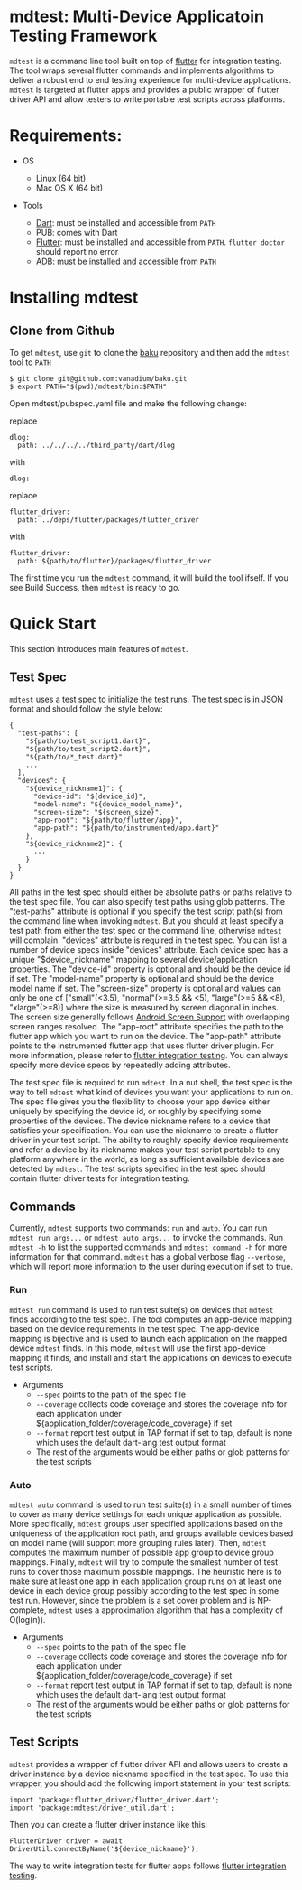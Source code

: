 # mdtest: Multi-Device Applicatoin Testing Framework

`mdtest` is a command line tool built on top of [flutter](https://flutter.io/)
for integration testing.  The tool wraps several flutter commands and implements
algorithms to deliver a robust end to end testing experience for multi-device
applications.  `mdtest` is targeted at flutter apps and provides a public
wrapper of flutter driver API and allow testers to write portable test scripts
across platforms.

# Requirements:

* OS
  - Linux (64 bit)
  - Mac OS X (64 bit)
 
* Tools
  - [Dart](https://www.dartlang.org/): must be installed and accessible from
   `PATH`
  - PUB: comes with Dart
  - [Flutter](https://flutter.io/): must be installed and accessible from `PATH`.
   `flutter doctor` should report no error
  - [ADB](http://developer.android.com/tools/help/adb.html): must be installed
   and accessible from `PATH`

# Installing mdtest

## Clone from Github

To get `mdtest`, use `git` to clone the [baku](https://github.com/vanadium/baku)
repository and then add the `mdtest` tool to `PATH`

```
$ git clone git@github.com:vanadium/baku.git
$ export PATH="$(pwd)/mdtest/bin:$PATH"
```
Open mdtest/pubspec.yaml file and make the following change:

replace
 ```
 dlog:
   path: ../../../../third_party/dart/dlog
 ```
with
 ```
 dlog:
 ```
replace
 ```
 flutter_driver:
   path: ../deps/flutter/packages/flutter_driver
 ```
with
 ```
 flutter_driver:
   path: ${path/to/flutter}/packages/flutter_driver
 ```

The first time you run the `mdtest` command, it will build the tool ifself.  If
you see Build Success, then `mdtest` is ready to go.

# Quick Start

This section introduces main features of `mdtest`.

## Test Spec

`mdtest` uses a test spec to initialize the test runs.  The test spec is in JSON
format and should follow the style below:
```
{
  "test-paths": [
    "${path/to/test_script1.dart}",
    "${path/to/test_script2.dart}",
    "${path/to/*_test.dart}"
    ...
  ],
  "devices": {
    "${device_nickname1}": {
      "device-id": "${device_id}",
      "model-name": "${device_model_name}",
      "screen-size": "${screen_size}",
      "app-root": "${path/to/flutter/app}",
      "app-path": "${path/to/instrumented/app.dart}"
    },
    "${device_nickname2}": {
      ...
    }
  }
}
```

All paths in the test spec should either be absolute paths or paths relative to
the test spec file.  You can also specify test paths using glob patterns.  The
"test-paths" attribute is optional if you specify the test script path(s) from
the command line when invoking `mdtest`.  But you should at least specify a test
path from either the test spec or the command line, otherwise `mdtest` will
complain.  "devices" attribute is required in the test spec.  You can list a
number of device specs inside "devices" attribute.  Each device spec has a
unique "$device_nickname" mapping to several device/application properties.  The
"device-id" property is optional and should be the device id if set.  The
"model-name" property is optional and should be the device model name if set.
The "screen-size" property is optional and values can only be one of
["small"(<3.5), "normal"(>=3.5 && <5), "large"(>=5 && <8), "xlarge"(>=8)] where
the size is measured by screen diagonal in inches.  The screen size generally
follows
[Android Screen Support](https://developer.android.com/guide/practices/screens_support.html)
with overlapping screen ranges resolved.  The "app-root" attribute specifies the
path to the flutter app which you want to run on the device.  The "app-path"
attribute points to the instrumented flutter app that uses flutter driver
plugin.  For more information, please refer to
[flutter integration testing](https://flutter.io/testing/#integration-testing).
You can always specify more device specs by repeatedly adding attributes.

The test spec file is required to run `mdtest`.  In a nut shell, the test spec
is the way to tell `mdtest` what kind of devices you want your applications to
run on.  The spec file gives you the flexibility to choose your app device
either uniquely by specifying the device id, or roughly by specifying some
properties of the devices.  The device nickname refers to a device that
satisfies your specification.  You can use the nickname to create a flutter
driver in your test script.  The ability to roughly specify device requirements
and refer a device by its nickname makes your test script portable to any
platform anywhere in the world, as long as sufficient available devices are
detected by `mdtest`.  The test scripts specified in the test spec should
contain flutter driver tests for integration testing.

## Commands

Currently, `mdtest` supports two commands: `run` and `auto`.  You can run
`mdtest run args...` or `mdtest auto args...` to invoke the commands.  Run
`mdtest -h` to list the supported commands and `mdtest command -h` for more
information for that command.  `mdtest` has a global verbose flag `--verbose`,
which will report more information to the user during execution if set to true.

### Run

`mdtest run` command is used to run test suite(s) on devices that `mdtest` finds
according to the test spec.  The tool computes an app-device mapping based on
the device requirements in the test spec.  The app-device mapping is bijective
and is used to launch each application on the mapped device `mdtest` finds.  In
this mode, `mdtest` will use the first app-device mapping it finds, and install
and start the applications on devices to execute test scripts.

* Arguments
  - `--spec` points to the path of the spec file
  - `--coverage` collects code coverage and stores the coverage info for each
   application under ${application_folder/coverage/code_coverage} if set
  - `--format` report test output in TAP format if set to tap, default is none
   which uses the default dart-lang test output format
  - The rest of the arguments would be either paths or glob patterns for the
    test scripts

### Auto

`mdtest auto` command is used to run test suite(s) in a small number of times to
cover as many device settings for each unique application as possible.  More
specifically, `mdtest` groups user specified applications based on the
uniqueness of the application root path, and groups available devices based on
model name (will support more grouping rules later).  Then, `mdtest` computes
the maximum number of possible app group to device group mappings.  Finally,
`mdtest` will try to compute the smallest number of test runs to cover those
maximum possible mappings.  The heuristic here is to make sure at least one app
in each application group runs on at least one device in each device group
possibly according to the test spec in some test run.  However, since the
problem is a set cover problem and is NP-complete, `mdtest` uses a approximation
algorithm that has a complexity of O(log(n)).

* Arguments
  - `--spec` points to the path of the spec file
  - `--coverage` collects code coverage and stores the coverage info for each
   application under ${application_folder/coverage/code_coverage} if set
  - `--format` report test output in TAP format if set to tap, default is none
   which uses the default dart-lang test output format
  - The rest of the arguments would be either paths or glob patterns for the
    test scripts

## Test Scripts

`mdtest` provides a wrapper of flutter driver API and allows users to create a
driver instance by a device nickname specified in the test spec.  To use this
wrapper, you should add the following import statement in your test scripts:

```
import 'package:flutter_driver/flutter_driver.dart';
import 'package:mdtest/driver_util.dart';
```

Then you can create a flutter driver instance like this:
```
FlutterDriver driver = await DriverUtil.connectByName('${device_nickname}');
```

The way to write integration tests for flutter apps follows
[flutter integration testing](https://flutter.io/testing/#integration-testing).
